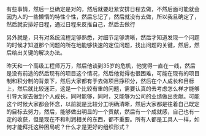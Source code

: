 有些事情，然后一旦确定是对的，然后就要赶紧安排日程去做，不然后面可能就会因为人的一些懒惰的特性个性，然后忘记了，然后就没有去做，所以我旦确定了，然后就安排好日程，通过日程来反推自己，然后去做行

另外就是，只有对系统流程足够熟悉，对细节足够清晰，然后才知道发现一个问题的时候才知道那个问题的所在地能够快速的定位问题，找出问题的关键，然后，然后给出关键的解决办法。

昨天和一个高级工程师万万，然后他谈到35岁的危机，他觉得一直在一线，然后是没有前途的然后现有的项目这个情况，然后他觉得也很困难，可能在现有的项目制和积分制的背景下，然后大家都有于去做项目挣积分，然后在个人成长和目标上，然后就比较迷茫，这是一个比较有重的问题，需要认真的去考虑怎么样才能够引导大家去做到个人成长，同时能够，同时，又能够为公司的业绩做出贡献。可能这个时候大家都会怀念，以前就是比较分工明确清晰，然后大家都是往着自己既定的目标去努力，然后，能够做出明显的一个贡献，然后有一个成就感，自己也有一定的收获，但是现在不和利润相关的东西，都不重要。所有人都是工具人一样，如何才能拜托这种困局呢？什么才是更好的组织形式？
